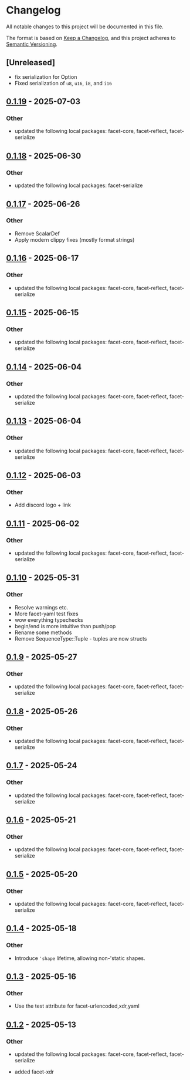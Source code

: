 # Changelog

All notable changes to this project will be documented in this file.

The format is based on [Keep a Changelog](https://keepachangelog.com/en/1.0.0/),
and this project adheres to [Semantic Versioning](https://semver.org/spec/v2.0.0.html).

## [Unreleased]

- fix serialization for Option<T>
- Fixed serialization of `u8`, `u16`, `i8`, and `i16`

## [0.1.19](https://github.com/facet-rs/facet/compare/facet-xdr-v0.1.18...facet-xdr-v0.1.19) - 2025-07-03

### Other

- updated the following local packages: facet-core, facet-reflect, facet-serialize

## [0.1.18](https://github.com/facet-rs/facet/compare/facet-xdr-v0.1.17...facet-xdr-v0.1.18) - 2025-06-30

### Other

- updated the following local packages: facet-serialize

## [0.1.17](https://github.com/facet-rs/facet/compare/facet-xdr-v0.1.16...facet-xdr-v0.1.17) - 2025-06-26

### Other

- Remove ScalarDef
- Apply modern clippy fixes (mostly format strings)

## [0.1.16](https://github.com/facet-rs/facet/compare/facet-xdr-v0.1.15...facet-xdr-v0.1.16) - 2025-06-17

### Other

- updated the following local packages: facet-core, facet-reflect, facet-serialize

## [0.1.15](https://github.com/facet-rs/facet/compare/facet-xdr-v0.1.14...facet-xdr-v0.1.15) - 2025-06-15

### Other

- updated the following local packages: facet-core, facet-reflect, facet-serialize

## [0.1.14](https://github.com/facet-rs/facet/compare/facet-xdr-v0.1.13...facet-xdr-v0.1.14) - 2025-06-04

### Other

- updated the following local packages: facet-core, facet-reflect, facet-serialize

## [0.1.13](https://github.com/facet-rs/facet/compare/facet-xdr-v0.1.12...facet-xdr-v0.1.13) - 2025-06-04

### Other

- updated the following local packages: facet-core, facet-reflect, facet-serialize

## [0.1.12](https://github.com/facet-rs/facet/compare/facet-xdr-v0.1.11...facet-xdr-v0.1.12) - 2025-06-03

### Other

- Add discord logo + link

## [0.1.11](https://github.com/facet-rs/facet/compare/facet-xdr-v0.1.10...facet-xdr-v0.1.11) - 2025-06-02

### Other

- updated the following local packages: facet-core, facet-reflect, facet-serialize

## [0.1.10](https://github.com/facet-rs/facet/compare/facet-xdr-v0.1.9...facet-xdr-v0.1.10) - 2025-05-31

### Other

- Resolve warnings etc.
- More facet-yaml test fixes
- wow everything typechecks
- begin/end is more intuitive than push/pop
- Rename some methods
- Remove SequenceType::Tuple - tuples are now structs

## [0.1.9](https://github.com/facet-rs/facet/compare/facet-xdr-v0.1.8...facet-xdr-v0.1.9) - 2025-05-27

### Other

- updated the following local packages: facet-core, facet-reflect, facet-serialize

## [0.1.8](https://github.com/facet-rs/facet/compare/facet-xdr-v0.1.7...facet-xdr-v0.1.8) - 2025-05-26

### Other

- updated the following local packages: facet-core, facet-reflect, facet-serialize

## [0.1.7](https://github.com/facet-rs/facet/compare/facet-xdr-v0.1.6...facet-xdr-v0.1.7) - 2025-05-24

### Other

- updated the following local packages: facet-core, facet-reflect, facet-serialize

## [0.1.6](https://github.com/facet-rs/facet/compare/facet-xdr-v0.1.5...facet-xdr-v0.1.6) - 2025-05-21

### Other

- updated the following local packages: facet-core, facet-reflect, facet-serialize

## [0.1.5](https://github.com/facet-rs/facet/compare/facet-xdr-v0.1.4...facet-xdr-v0.1.5) - 2025-05-20

### Other

- updated the following local packages: facet-core, facet-reflect, facet-serialize

## [0.1.4](https://github.com/facet-rs/facet/compare/facet-xdr-v0.1.3...facet-xdr-v0.1.4) - 2025-05-18

### Other

- Introduce `'shape` lifetime, allowing non-'static shapes.

## [0.1.3](https://github.com/facet-rs/facet/compare/facet-xdr-v0.1.2...facet-xdr-v0.1.3) - 2025-05-16

### Other

- Use the test attribute for facet-urlencoded,xdr,yaml

## [0.1.2](https://github.com/facet-rs/facet/compare/facet-xdr-v0.1.1...facet-xdr-v0.1.2) - 2025-05-13

### Other

- updated the following local packages: facet-core, facet-reflect, facet-serialize

- added facet-xdr
